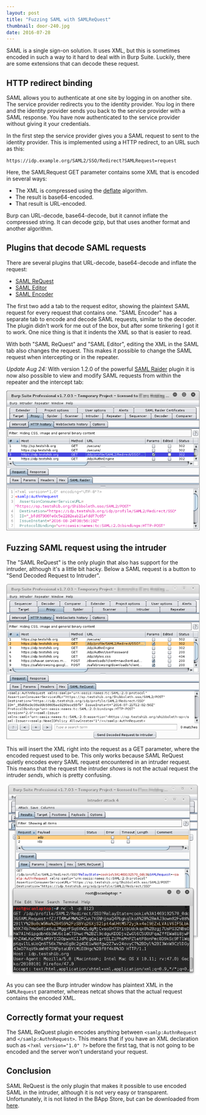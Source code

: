 ```yaml
---
layout: post
title: "Fuzzing SAML with SAMLReQuest"
thumbnail: door-240.jpg
date: 2016-07-28
---
```


SAML is a single sign-on solution. It uses XML, but this is sometimes encoded in such a way to it hard to deal with in Burp Suite. Luckily, there are some extensions that can decode these request.

## HTTP redirect binding

SAML allows you to authenticate at one site by logging in on another site. The service provider redirects you to the identity provider. You log in there and the identity provider sends you back to the service provider with a SAML response. You have now authenticated to the service provider without giving it your credentials.

In the first step the service provider gives you a SAML request to sent to the identity provider. This is implemented using a HTTP redirect, to an URL such as this:

    https://idp.example.org/SAML2/SSO/Redirect?SAMLRequest=request

Here, the SAMLRequest GET parameter contains some XML that is encoded in several ways:

* The XML is compressed using the [deflate](https://en.wikipedia.org/wiki/DEFLATE) algorithm.
* The result is base64-encoded.
* That result is URL-encoded.

Burp can URL-decode, base64-decode, but it cannot inflate the compressed string. It can decode gzip, but that uses another format and another algorithm.

## Plugins that decode SAML requests

There are several plugins that URL-decode, base64-decode and inflate the request:

* [SAML ReQuest](https://github.com/ernw/burpsuite-extensions/tree/master/SAMLReQuest)
* [SAML Editor](https://github.com/chrismsnz/burp_saml)
* [SAML Encoder](https://github.com/Meatballs1/burp_saml)

The first two add a tab to the request editor, showing the plaintext SAML request for every request that contains one. "SAML Encoder" has a separate tab to encode and decode SAML requests, similar to the decoder. The plugin didn't work for me out of the box, but after some tinkering I got it to work. One nice thing is that it indents the XML so that is easier to read.

With both "SAML ReQuest" and "SAML Editor", editing the XML in the SAML tab also changes the request. This makes it possible to change the SAML request when intercepting or in the repeater.

*Update Aug 24:* With version 1.2.0 of the powerful [SAML Raider](https://github.com/SAMLRaider/SAMLRaider) plugin it is now also possible to view and modify SAML requests from within the repeater and the intercept tab:

![The request has an extra "SAML Raider" tab](/images/saml-proxy-samlraider-tab.png)

## Fuzzing SAML request using the intruder

The "SAML ReQuest" is the only plugin that also has support for the intruder, although it's a little bit hacky. Below a SAML request is a button to "Send Decoded Request to Intruder". 

![A button on the bottom of the "SAML ReQuest" tab sends the request to the intruder](/images/saml-proxy-samlrequest-tab.png)

This will insert the XML right into the request as a GET parameter, where the encoded request used to be. This only works because SAML ReQuest quietly encodes every SAML request encountered in an intruder request. This means that the request the intruder *shows* is not the actual request the intruder *sends*, which is pretty confusing.

![The SAML request from the intruder is automatically encoded](/images/saml-encoded-request.png)

As you can see the Burp intruder window has plaintext XML in the `SAMLRequest` parameter, whereas netcat shows that the actual request contains the encoded XML.

## Correctly format your request

The SAML ReQuest plugin encodes anything between `<samlp:AuthnRequest` and `</samlp:AuthnRequest>`. This means that if you have an XML declaration such as `<?xml version="1.0" ?>` before the first tag, that is not going to be encoded and the server won't understand your request.

## Conclusion

SAML ReQuest is the only plugin that makes it possible to use encoded SAML in the intruder, although it is not very easy or transparent. Unfortunately, it is not listed in the BApp Store, but can be downloaded from [here](https://github.com/ernw/burpsuite-extensions/tree/master/SAMLReQuest).
